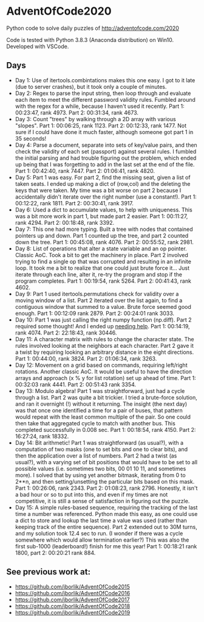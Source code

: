 # AdventOfCode2020

Python code to solve daily puzzles of http://adventofcode.com/2020

Code is tested with Python 3.8.3 (Anaconda distribution) on Win10. Developed with VSCode.

## Days

* Day 1:  Use of itertools.combintations makes this one easy.  I got to it late (due to server crashes), but it took only a couple of minutes.
* Day 2:  Regex to parse the input string, then loop through and evaluate each item to meet the different password validity rules.  Fumbled around with the regex for a while, because I haven't used it recently.  Part 1: 00:23:47, rank 4973.  Part 2: 00:31:34, rank 4673.
* Day 3:  Count "trees" by walking through a 2D array with various "slopes".  Part 1: 00:06:25, rank 1123.  Part 2: 00:12:33, rank 1477.  Not sure if I could have done it much faster, although someone got part 1 in 35 seconds!
* Day 4:  Parse a document, separate into sets of key/value pairs, and then check the validity of each set (passport) against several rules.  I fumbled the initial parsing and had trouble figuring out the problem, which ended up being that I was forgetting to add in the last set at the end of the file.  Part 1: 00:42:40, rank 7447.  Part 2: 01:06:41, rank 4820.
* Day 5:  Part 1 was easy.  For part 2, find the missing seat, given a list of taken seats.  I ended up making a dict of (row,col) and the deleting the keys that were taken.  My time was a bit worse on part 2 because I accidentally didn't iterate over the right number (use a constant!).  Part 1:  00:12:22, rank 1811.  Part 2: 00:30:41, rank 3917.
* Day 6:  Used a dict to accumulate values, to help with uniqueness.  This was a bit more work in part 1, but made part 2 easier.  Part 1: 00:11:27, rank 4294.  Part 2: 00:18:48, rank 3392.
* Day 7:  This one had more typing.  Built a tree with nodes that contained pointers up and down.  Part 1 counted up the tree, and part 2 counted down the tree.  Part 1:  00:45:08, rank 4076.  Part 2: 00:55:52, rank 2981.
* Day 8:  List of operations that alter a state variable and an op pointer.  Classic AoC.  Took a bit to get the machinery in place.  Part 2 involved trying to find a single op that was corrupted and resulting in an infinite loop.  It took me a bit to realize that one could just brute force it... Just iterate through each line, alter it, re-try the program and stop if the program completes.  Part 1: 00:19:54, rank 5264.  Part 2: 00:41:43, rank 4602.
* Day 9:  Part 1 used itertools.permutations check for validity over a moving window of a list.  Part 2 iterated over the list again, to find a contiguous window that summed to a value.  Brute force seemed good enough.  Part 1: 00:12:09 rank 2879.  Part 2: 00:24:01 rank 3033.
* Day 10:  Part 1 was just calling the right numpy function (np.diff).  Part 2 required some thought!  And I ended up [needing help]( https://github.com/neelakantankk/Advent_of_Code_2020/blob/main/Day_10/day_10.py).  Part 1: 00:14:19, rank 4074.  Part 2: 22:18:43, rank 30446.
* Day 11:  A character matrix with rules to change the character state.  The rules involved looking at the neighbors at each character.  Part 2 gave it a twist by requiring looking an arbitrary distance in the eight directions.  Part 1: 00:44:00, rank 3824.  Part 2: 01:06:34, rank 3263.
* Day 12:  Movement on a grid based on commands, requiring left/right rotations.  Another classic AoC.  It would be useful to have the direction arrays and approach (x % y for list rotation) set up ahead of time.  Part 1: 00:32:03 rank 4441.  Part 2: 00:51:43 rank 3354.
* Day 13:  Modulo algebra!  Part 1 was straightforward, just had a cycle through a list.  Part 2 was quite a bit trickier.  I tried a brute-force solution, and ran it overnight (!) without it returning.  The insight (the next day) was that once one identified a time for a pair of buses, that pattern would repeat with the least common multiple of the pair.  So one could then take that aggregated cycle to match with another bus.  This completed successfully in 0.008 sec.  Part 1:  00:18:54, rank 4150.  Part 2: 16:27:24, rank 18332.
* Day 14:  Bit arithmetic!  Part 1 was straightforward (as usual?), with a computation of two masks (one to set bits and one to clear bits), and then the application over a list of numbers.  Part 2 had a twist (as usual?), with a varying set of bit positions that would have to be set to all possible values (i.e. sometimes two bits, 00 01 10 11, and sometimes more).  I solved that by using yet another bitmask, iterating from 0 to 2**n, and then setting/unsetting the particular bits based on this mask.  Part 1:  00:26:06, rank 2343.  Part 2: 01:08:23, rank 2796.  Honestly, it isn't a bad hour or so to put into this, and even if my times are not competitive, it is still a sense of satisfaction in figuring out the puzzle.
* Day 15:  A simple rules-based sequence, requiring the tracking of the last time a number was referenced.  Python made this easy, as one could use a dict to store and lookup the last time a value was used (rather than keeping track of the entire sequence).  Part 2 extended out to 30M turns, and my solution took 12.4 sec to run.  (I wonder if there was a cycle somewhere which would allow termination earlier?) This was also the first sub-1000 (leaderboard!) finish for me this year!  Part 1: 00:18:21 rank 1800, part 2: 00:20:21 rank 884.  




## See previous work at:
* https://github.com/jborlik/AdventOfCode2015
* https://github.com/jborlik/AdventOfCode2016
* https://github.com/jborlik/AdventOfCode2017
* https://github.com/jborlik/AdventOfCode2018
* https://github.com/jborlik/AdventOfCode2019
